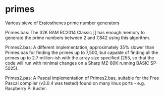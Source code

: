 # primes
Various sieve of Eratosthenes prime number generators

Primes.bas: The 32K RAM RC2014 Classic ][ has enough memory to generate the prime numbers between 2 and 7,842 using this algorithm.

Primes2.bas: A different implementation, approximately 35% slower than Primes.bas for finding the primes up to 7,500, but capable of finding all the primes up to 2.7 million-ish with the array size specified (255, so that the code will run with minimal changes on a Sharp MZ-80K running BASIC SP-5025).

Primes2.pas: A Pascal implementation of Primes2.bas, suitable for the Free Pascal compiler (v3.0.4 was tested) found on many linux ports - e.g. Raspberry Pi Buster.
